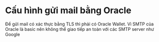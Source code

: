 # Cấu hình gửi mail bằng Oracle

Để gửi mail có xác thực bằng TLS thì phải có Oracle Wallet. Vì SMTP của Oracle là basic nên không thể giao tiếp an toàn với các SMTP server như Google
